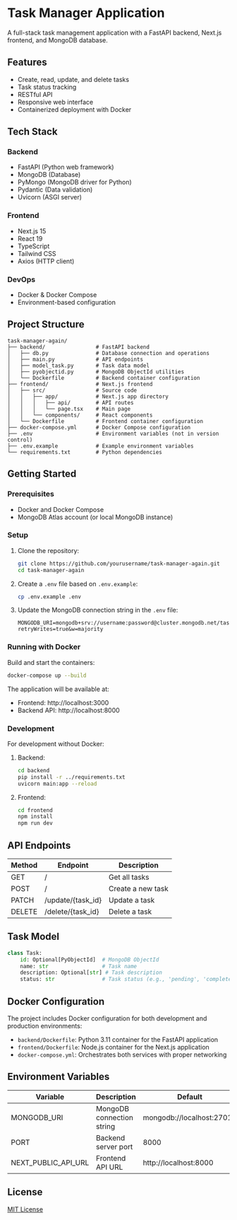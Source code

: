 # Task Manager Application

A full-stack task management application with a FastAPI backend, Next.js frontend, and MongoDB database.

## Features

- Create, read, update, and delete tasks
- Task status tracking
- RESTful API
- Responsive web interface
- Containerized deployment with Docker

## Tech Stack

### Backend
- FastAPI (Python web framework)
- MongoDB (Database)
- PyMongo (MongoDB driver for Python)
- Pydantic (Data validation)
- Uvicorn (ASGI server)

### Frontend
- Next.js 15
- React 19
- TypeScript
- Tailwind CSS
- Axios (HTTP client)

### DevOps
- Docker & Docker Compose
- Environment-based configuration

## Project Structure

```
task-manager-again/
├── backend/                # FastAPI backend
│   ├── db.py               # Database connection and operations
│   ├── main.py             # API endpoints
│   ├── model_task.py       # Task data model
│   ├── pyobjectid.py       # MongoDB ObjectId utilities
│   └── Dockerfile          # Backend container configuration
├── frontend/               # Next.js frontend
│   ├── src/                # Source code
│   │   ├── app/            # Next.js app directory
│   │   │   ├── api/        # API routes
│   │   │   └── page.tsx    # Main page
│   │   └── components/     # React components
│   └── Dockerfile          # Frontend container configuration
├── docker-compose.yml      # Docker Compose configuration
├── .env                    # Environment variables (not in version control)
├── .env.example            # Example environment variables
└── requirements.txt        # Python dependencies
```

## Getting Started

### Prerequisites

- Docker and Docker Compose
- MongoDB Atlas account (or local MongoDB instance)

### Setup

1. Clone the repository:
   ```bash
   git clone https://github.com/yourusername/task-manager-again.git
   cd task-manager-again
   ```

2. Create a `.env` file based on `.env.example`:
   ```bash
   cp .env.example .env
   ```

3. Update the MongoDB connection string in the `.env` file:
   ```
   MONGODB_URI=mongodb+srv://username:password@cluster.mongodb.net/taskmanager?retryWrites=true&w=majority
   ```

### Running with Docker

Build and start the containers:
```bash
docker-compose up --build
```

The application will be available at:
- Frontend: http://localhost:3000
- Backend API: http://localhost:8000

### Development

For development without Docker:

1. Backend:
   ```bash
   cd backend
   pip install -r ../requirements.txt
   uvicorn main:app --reload
   ```

2. Frontend:
   ```bash
   cd frontend
   npm install
   npm run dev
   ```

## API Endpoints

| Method | Endpoint           | Description       |
|--------|-------------------|-------------------|
| GET    | /                 | Get all tasks     |
| POST   | /                 | Create a new task |
| PATCH  | /update/{task_id} | Update a task     |
| DELETE | /delete/{task_id} | Delete a task     |

## Task Model

```python
class Task:
    id: Optional[PyObjectId]  # MongoDB ObjectId
    name: str                 # Task name
    description: Optional[str] # Task description
    status: str               # Task status (e.g., 'pending', 'completed')
```

## Docker Configuration

The project includes Docker configuration for both development and production environments:

- `backend/Dockerfile`: Python 3.11 container for the FastAPI application
- `frontend/Dockerfile`: Node.js container for the Next.js application
- `docker-compose.yml`: Orchestrates both services with proper networking

## Environment Variables

| Variable           | Description                       | Default                  |
|--------------------|-----------------------------------|--------------------------|
| MONGODB_URI        | MongoDB connection string         | mongodb://localhost:27017 |
| PORT               | Backend server port               | 8000                     |
| NEXT_PUBLIC_API_URL| Frontend API URL                  | http://localhost:8000    |

## License

[MIT License](LICENSE)